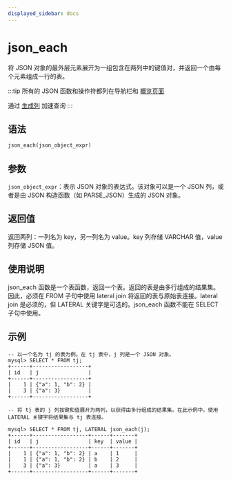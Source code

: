 ```yaml
---
displayed_sidebar: docs
---
```


# json_each

将 JSON 对象的最外层元素展开为一组包含在两列中的键值对，并返回一个由每个元素组成一行的表。

:::tip
所有的 JSON 函数和操作符都列在导航栏和 [概览页面](../overview-of-json-functions-and-operators.md)

通过 [生成列](../../../sql-statements/generated_columns.md) 加速查询
:::

## 语法

```Haskell
json_each(json_object_expr)
```

## 参数

`json_object_expr`：表示 JSON 对象的表达式。该对象可以是一个 JSON 列，或者是由 JSON 构造函数（如 PARSE_JSON）生成的 JSON 对象。

## 返回值

返回两列：一列名为 key，另一列名为 value。key 列存储 VARCHAR 值，value 列存储 JSON 值。

## 使用说明

json_each 函数是一个表函数，返回一个表。返回的表是由多行组成的结果集。因此，必须在 FROM 子句中使用 lateral join 将返回的表与原始表连接。lateral join 是必须的，但 LATERAL 关键字是可选的。json_each 函数不能在 SELECT 子句中使用。

## 示例

```plaintext
-- 以一个名为 tj 的表为例。在 tj 表中，j 列是一个 JSON 对象。
mysql> SELECT * FROM tj;
+------+------------------+
| id   | j                |
+------+------------------+
|    1 | {"a": 1, "b": 2} |
|    3 | {"a": 3}         |
+------+------------------+

-- 将 tj 表的 j 列按键和值展开为两列，以获得由多行组成的结果集。在此示例中，使用 LATERAL 关键字将结果集与 tj 表连接。

mysql> SELECT * FROM tj, LATERAL json_each(j);
+------+------------------+------+-------+
| id   | j                | key  | value |
+------+------------------+------+-------+
|    1 | {"a": 1, "b": 2} | a    | 1     |
|    1 | {"a": 1, "b": 2} | b    | 2     |
|    3 | {"a": 3}         | a    | 3     |
+------+------------------+------+-------+
```
